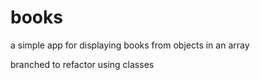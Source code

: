 # books
a simple app for displaying books from objects in an array

branched to refactor using classes
